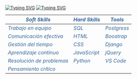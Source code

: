 [![Typing SVG](https://readme-typing-svg.demolab.com?font=Fira+Code&pause=1000&center=true&random=false&width=435&lines=Developer+FullStack+Trainee)](https://git.io/typing-svg)
[![Typing SVG](https://readme-typing-svg.demolab.com?font=Fira+Code&pause=1000&color=FF0202&center=true&vCenter=true&random=false&width=435&lines=Marjorie+Ram%C3%ADrez)](https://git.io/typing-svg)
<table style="margin: 0 auto; font-style: italic; color: #336699;">
    <thead>
        <tr>
            <th>Soft Skills </th>
            <th>Hard Skills </th>
            <th>Tools</th>
        </tr>
    </thead>
    <tbody>
        <tr>
            <td>Trabajo en equipo</td>
            <td>SQL</td>
            <td>Postgress</td>
        </tr>
        <tr>
            <td>Comunicación efectiva</td>
            <td>HTML</td>
            <td>Boostrap</td>
        </tr>
        <tr>
            <td>Gestión del tiempo</td>
            <td>CSS</td>
            <td>Django</td>
        </tr>
        <tr>
            <td>Aprendizaje continuo</td>
            <td>JavaScript</td>
            <td>jQuery</td>
        </tr>
        <tr>
            <td>Resolución de problemas</td>
            <td>Python</td>
            <td>VS Code</td>
        </tr>
        <tr>
            <td>Pensamiento crítico</td>
            <td></td>
            <td></td>
        </tr>
    </tbody>
</table>

